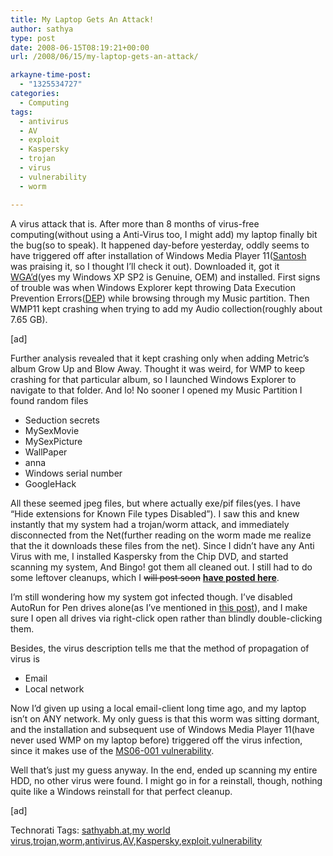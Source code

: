 ```yaml
---
title: My Laptop Gets An Attack!
author: sathya
type: post
date: 2008-06-15T08:19:21+00:00
url: /2008/06/15/my-laptop-gets-an-attack/

arkayne-time-post:
  - "1325534727"
categories:
  - Computing
tags:
  - antivirus
  - AV
  - exploit
  - Kaspersky
  - trojan
  - virus
  - vulnerability
  - worm

---
```

A virus attack that is. After more than 8 months of virus-free computing(without using a Anti-Virus too, I might add) my laptop finally bit the bug(so to speak). It happened day-before yesterday, oddly seems to have triggered off after installation of Windows Media Player 11(<a rel="nofollow" href="http://santoshgs.com/" target="_blank">Santosh</a> was praising it, so I thought I’ll check it out). Downloaded it, got it <a href="http://en.wikipedia.org/wiki/Windows_Genuine_Advantage" target="_blank">WGA’d</a>(yes my Windows XP SP2 is Genuine, OEM) and installed. First signs of trouble was when Windows Explorer kept throwing Data Execution Prevention Errors(<a href="http://en.wikipedia.org/wiki/Data_Execution_Prevention" target="_blank">DEP</a>) while browsing through my Music partition. Then WMP11 kept crashing when trying to add my Audio collection(roughly about 7.65 GB).

<!--more-->

[ad]

Further analysis revealed that it kept crashing only when adding Metric’s album Grow Up and Blow Away. Thought it was weird, for WMP to keep crashing for that particular album, so I launched Windows Explorer to navigate to that folder. And lo! No sooner I opened my Music Partition I found random files

  * Seduction secrets
  * MySexMovie
  * MySexPicture
  * WallPaper
  * anna
  * Windows serial number
  * GoogleHack

All these seemed jpeg files, but where actually exe/pif files(yes. I have “Hide extensions for Known File types Disabled”). I saw this and knew instantly that my system had a trojan/worm attack, and immediately disconnected from the Net(further reading on the worm made me realize that the it downloads these files from the net). Since I didn’t have any Anti Virus with me, I installed Kaspersky from the Chip DVD, and started scanning my system, And Bingo! got them all cleaned out. I still had to do some leftover cleanups, which I <span style="text-decoration: line-through;">will post soon</span> [**have posted here**][1].

I’m still wondering how my system got infected though. I’ve disabled AutoRun for Pen drives alone(as I’ve mentioned in <a href="http://sathyabh.at/2008/05/04/ enabledisable-autoplay-for-individual-drives/" target="_blank">this post</a>), and I make sure I open all drives via right-click open rather than blindly double-clicking them.

Besides, the virus description tells me that the method of propagation of virus is

  * Email
  * Local network

Now I’d given up using a local email-client long time ago, and my laptop isn’t on ANY network. My only guess is that this worm was sitting dormant, and the installation and subsequent use of Windows Media Player 11(have never used WMP on my laptop before) triggered off the virus infection, since it makes use of the <a rel="nofollow" href="http://www3.ca.com/securityadvisor/vulninfo/vuln.aspx?id=33721" target="_blank">MS06-001 vulnerability</a>.

Well that’s just my guess anyway. In the end, ended up scanning my entire HDD, no other virus were found. I might go in for a reinstall, though, nothing quite like a Windows reinstall for that perfect cleanup.

[ad]

<div id="scid:0767317B-992E-4b12-91E0-4F059A8CECA8:58c64f45-88c3-4d84-935f-18d25e747d77" class="wlWriterSmartContent" style="padding-right: 0px; display: inline; padding-left: 0px; float: none; padding-bottom: 0px; margin: 0px; padding-top: 0px">
  Technorati Tags: <a rel="tag" href="http://technorati.com/tags/sathyabh.at">sathyabh.at</a>,<a rel="tag" href="http://technorati.com/tags/my+world+virus">my world virus</a>,<a rel="tag" href="http://technorati.com/tags/trojan">trojan</a>,<a rel="tag" href="http://technorati.com/tags/worm">worm</a>,<a rel="tag" href="http://technorati.com/tags/antivirus">antivirus</a>,<a rel="tag" href="http://technorati.com/tags/AV">AV</a>,<a rel="tag" href="http://technorati.com/tags/Kaspersky">Kaspersky</a>,<a rel="tag" href="http://technorati.com/tags/exploit">exploit</a>,<a rel="tag" href="http://technorati.com/tags/vulnerability">vulnerability</a>
</div>

 [1]: http://sathyabh.at/2008/06/15/how-to-removing-worm-womble-d-virus-worm/
